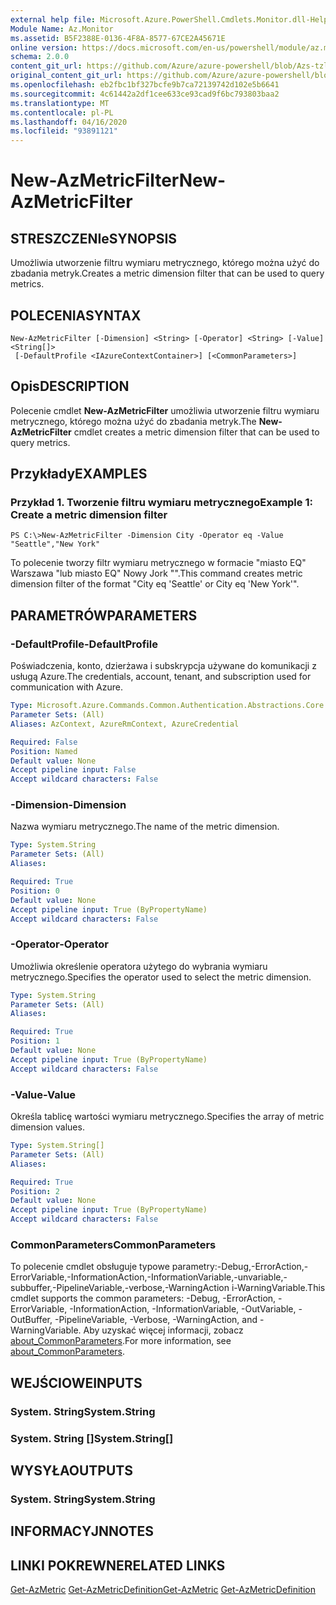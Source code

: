```yaml
---
external help file: Microsoft.Azure.PowerShell.Cmdlets.Monitor.dll-Help.xml
Module Name: Az.Monitor
ms.assetid: B5F2388E-0136-4F8A-8577-67CE2A45671E
online version: https://docs.microsoft.com/en-us/powershell/module/az.monitor/new-azmetricfilter
schema: 2.0.0
content_git_url: https://github.com/Azure/azure-powershell/blob/Azs-tzl/src/Monitor/Monitor/help/New-AzMetricFilter.md
original_content_git_url: https://github.com/Azure/azure-powershell/blob/Azs-tzl/src/Monitor/Monitor/help/New-AzMetricFilter.md
ms.openlocfilehash: eb2fbc1bf327bcfe9b7ca72139742d102e5b6641
ms.sourcegitcommit: 4c61442a2df1cee633ce93cad9f6bc793803baa2
ms.translationtype: MT
ms.contentlocale: pl-PL
ms.lasthandoff: 04/16/2020
ms.locfileid: "93891121"
---
```

# <span data-ttu-id="c7f85-101">New-AzMetricFilter</span><span class="sxs-lookup"><span data-stu-id="c7f85-101">New-AzMetricFilter</span></span>

## <span data-ttu-id="c7f85-102">STRESZCZENIe</span><span class="sxs-lookup"><span data-stu-id="c7f85-102">SYNOPSIS</span></span>
<span data-ttu-id="c7f85-103">Umożliwia utworzenie filtru wymiaru metrycznego, którego można użyć do zbadania metryk.</span><span class="sxs-lookup"><span data-stu-id="c7f85-103">Creates a metric dimension filter that can be used to query metrics.</span></span>

## <span data-ttu-id="c7f85-104">POLECENIA</span><span class="sxs-lookup"><span data-stu-id="c7f85-104">SYNTAX</span></span>

```
New-AzMetricFilter [-Dimension] <String> [-Operator] <String> [-Value] <String[]>
 [-DefaultProfile <IAzureContextContainer>] [<CommonParameters>]
```

## <span data-ttu-id="c7f85-105">Opis</span><span class="sxs-lookup"><span data-stu-id="c7f85-105">DESCRIPTION</span></span>
<span data-ttu-id="c7f85-106">Polecenie cmdlet **New-AzMetricFilter** umożliwia utworzenie filtru wymiaru metrycznego, którego można użyć do zbadania metryk.</span><span class="sxs-lookup"><span data-stu-id="c7f85-106">The **New-AzMetricFilter** cmdlet creates a metric dimension filter that can be used to query metrics.</span></span>

## <span data-ttu-id="c7f85-107">Przykłady</span><span class="sxs-lookup"><span data-stu-id="c7f85-107">EXAMPLES</span></span>

### <span data-ttu-id="c7f85-108">Przykład 1. Tworzenie filtru wymiaru metrycznego</span><span class="sxs-lookup"><span data-stu-id="c7f85-108">Example 1: Create a metric dimension filter</span></span>
```
PS C:\>New-AzMetricFilter -Dimension City -Operator eq -Value "Seattle","New York"
```

<span data-ttu-id="c7f85-109">To polecenie tworzy filtr wymiaru metrycznego w formacie "miasto EQ" Warszawa "lub miasto EQ" Nowy Jork "".</span><span class="sxs-lookup"><span data-stu-id="c7f85-109">This command creates metric dimension filter of the format "City eq 'Seattle' or City eq 'New York'".</span></span>

## <span data-ttu-id="c7f85-110">PARAMETRÓW</span><span class="sxs-lookup"><span data-stu-id="c7f85-110">PARAMETERS</span></span>

### <span data-ttu-id="c7f85-111">-DefaultProfile</span><span class="sxs-lookup"><span data-stu-id="c7f85-111">-DefaultProfile</span></span>
<span data-ttu-id="c7f85-112">Poświadczenia, konto, dzierżawa i subskrypcja używane do komunikacji z usługą Azure.</span><span class="sxs-lookup"><span data-stu-id="c7f85-112">The credentials, account, tenant, and subscription used for communication with Azure.</span></span>

```yaml
Type: Microsoft.Azure.Commands.Common.Authentication.Abstractions.Core.IAzureContextContainer
Parameter Sets: (All)
Aliases: AzContext, AzureRmContext, AzureCredential

Required: False
Position: Named
Default value: None
Accept pipeline input: False
Accept wildcard characters: False
```

### <span data-ttu-id="c7f85-113">-Dimension</span><span class="sxs-lookup"><span data-stu-id="c7f85-113">-Dimension</span></span>
<span data-ttu-id="c7f85-114">Nazwa wymiaru metrycznego.</span><span class="sxs-lookup"><span data-stu-id="c7f85-114">The name of the metric dimension.</span></span> 

```yaml
Type: System.String
Parameter Sets: (All)
Aliases:

Required: True
Position: 0
Default value: None
Accept pipeline input: True (ByPropertyName)
Accept wildcard characters: False
```

### <span data-ttu-id="c7f85-115">-Operator</span><span class="sxs-lookup"><span data-stu-id="c7f85-115">-Operator</span></span>
<span data-ttu-id="c7f85-116">Umożliwia określenie operatora użytego do wybrania wymiaru metrycznego.</span><span class="sxs-lookup"><span data-stu-id="c7f85-116">Specifies the operator used to select the metric dimension.</span></span>

```yaml
Type: System.String
Parameter Sets: (All)
Aliases:

Required: True
Position: 1
Default value: None
Accept pipeline input: True (ByPropertyName)
Accept wildcard characters: False
```

### <span data-ttu-id="c7f85-117">-Value</span><span class="sxs-lookup"><span data-stu-id="c7f85-117">-Value</span></span>
<span data-ttu-id="c7f85-118">Określa tablicę wartości wymiaru metrycznego.</span><span class="sxs-lookup"><span data-stu-id="c7f85-118">Specifies the array of metric dimension values.</span></span>

```yaml
Type: System.String[]
Parameter Sets: (All)
Aliases:

Required: True
Position: 2
Default value: None
Accept pipeline input: True (ByPropertyName)
Accept wildcard characters: False
```

### <span data-ttu-id="c7f85-119">CommonParameters</span><span class="sxs-lookup"><span data-stu-id="c7f85-119">CommonParameters</span></span>
<span data-ttu-id="c7f85-120">To polecenie cmdlet obsługuje typowe parametry:-Debug,-ErrorAction,-ErrorVariable,-InformationAction,-InformationVariable,-unvariable,-subbuffer,-PipelineVariable,-verbose,-WarningAction i-WarningVariable.</span><span class="sxs-lookup"><span data-stu-id="c7f85-120">This cmdlet supports the common parameters: -Debug, -ErrorAction, -ErrorVariable, -InformationAction, -InformationVariable, -OutVariable, -OutBuffer, -PipelineVariable, -Verbose, -WarningAction, and -WarningVariable.</span></span> <span data-ttu-id="c7f85-121">Aby uzyskać więcej informacji, zobacz [about_CommonParameters](http://go.microsoft.com/fwlink/?LinkID=113216).</span><span class="sxs-lookup"><span data-stu-id="c7f85-121">For more information, see [about_CommonParameters](http://go.microsoft.com/fwlink/?LinkID=113216).</span></span>

## <span data-ttu-id="c7f85-122">WEJŚCIOWE</span><span class="sxs-lookup"><span data-stu-id="c7f85-122">INPUTS</span></span>

### <span data-ttu-id="c7f85-123">System. String</span><span class="sxs-lookup"><span data-stu-id="c7f85-123">System.String</span></span>

### <span data-ttu-id="c7f85-124">System. String []</span><span class="sxs-lookup"><span data-stu-id="c7f85-124">System.String[]</span></span>

## <span data-ttu-id="c7f85-125">WYSYŁA</span><span class="sxs-lookup"><span data-stu-id="c7f85-125">OUTPUTS</span></span>

### <span data-ttu-id="c7f85-126">System. String</span><span class="sxs-lookup"><span data-stu-id="c7f85-126">System.String</span></span>

## <span data-ttu-id="c7f85-127">INFORMACYJN</span><span class="sxs-lookup"><span data-stu-id="c7f85-127">NOTES</span></span>

## <span data-ttu-id="c7f85-128">LINKI POKREWNE</span><span class="sxs-lookup"><span data-stu-id="c7f85-128">RELATED LINKS</span></span>

<span data-ttu-id="c7f85-129">[Get-AzMetric](./Get-AzMetric.md) 
 [Get-AzMetricDefinition](./Get-AzMetricDefinition.md)</span><span class="sxs-lookup"><span data-stu-id="c7f85-129">[Get-AzMetric](./Get-AzMetric.md)
[Get-AzMetricDefinition](./Get-AzMetricDefinition.md)</span></span>

